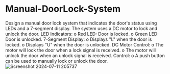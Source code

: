 # Manual-DoorLock-System
Design a manual door lock system that indicates the door's status using LEDs and a 7-segment display. The system uses a DC motor to lock and unlock the door. LED Indicators: o Red LED: Door is locked. o Green LED: Door is unlocked. 7-Segment Display: o Displays "L" when the door is locked. o Displays "U" when the door is unlocked. DC Motor Control: o The motor will lock the door when a lock signal is received. o The motor will unlock the door when an unlock signal is received. Control: o A push button can be used to manually lock or unlock the door.
![Screenshot 2024-07-11 205737](https://github.com/ahmedfathy21/Manual-DoorLock-System/assets/150164291/e332261f-f328-47b2-99cc-dbc6e5e22386)
